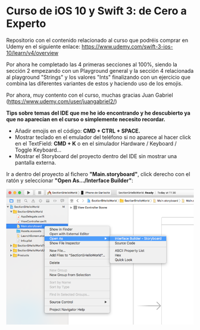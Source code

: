 # Curso de iOS 10 y Swift 3: de Cero a Experto

Repositorio con el contenido relacionado al curso que podréis comprar en Udemy en el siguiente enlace: https://www.udemy.com/swift-3-ios-10/learn/v4/overview

Por ahora he completado las 4 primeras secciones al 100%, siendo la sección 2 empezando con un Playground general y la sección 4 relacionada al playground "Strings" y los valores "Ints" finalizando con un ejercicio que combina las diferentes variantes de estos y haciendo uso de los emojis.

Por ahora, muy contento con el curso, muchas gracias Juan Gabriel (https://www.udemy.com/user/juangabriel2/)

**Tips sobre temas del IDE que me he ido encontrando y he descubierto ya que no aparecían en el curso o simplemente necesito recordar.**

* Añadir emojis en el código: **CMD + CTRL + SPACE.**
* Mostrar teclado en el emulador del teléfono si no aparece al hacer click en el TextField: **CMD + K** o en el simulador Hardware / Keyboard / Toggle Keyboard...
* Mostrar el Storyboard del proyecto dentro del IDE sin mostrar una pantalla externa.

Ir a dentro del proyecto al fichero **"Main.storyboard"**, click derecho con el ratón y seleccionar **"Open As.../Interface Builder"**:

![Main.StoryBoard](https://github.com/mugan86/ios10-swift3-beginner-to-expert-course/blob/master/Screens/1.png?raw=true)
